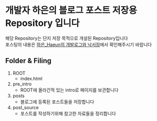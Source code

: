 # 개발자 하은의 블로그 포스트 저장용 Repository 입니다
해당 Repository는 단지 저장 목적으로 개설된 Repository입니다   
포스팅의 내용은 [하은_Haeun의 개발로그와 낙서장](https://haeunrs.tistory.com "제 블로그입니다")에서 확인해주시기 바랍니다


## Folder & Filing
1. ROOT
   - index.html
2. pre_intro
   - ROOT에 올라간적 있는 intro로 페이지를 보관합니다
3. posts
   - 블로그에 등록된 포스트들을 저장합니다
4. post_source
   - 포스트를 작성하기위해 참고한 자료들을 정리합니다

